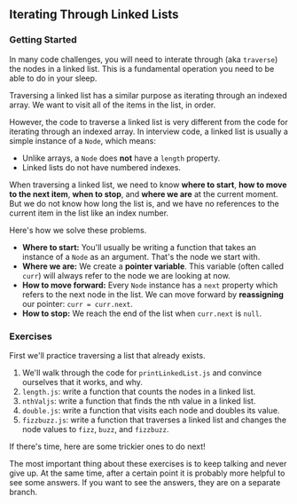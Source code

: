 ## Iterating Through Linked Lists

### Getting Started

In many code challenges, you will need to interate through (aka `traverse`) the nodes in a linked list. This is a fundamental operation you need to be able to do in your sleep.

Traversing a linked list has a similar purpose as iterating through an indexed array. We want to visit all of the items in the list, in order.

However, the code to traverse a linked list is very different from the code for iterating through an indexed array. In interview code, a linked list is usually a simple instance of a `Node`, which means:

- Unlike arrays, a `Node` does **not** have a `length` property.
- Linked lists do not have numbered indexes.

When traversing a linked list, we need to know **where to start**, **how to move to the next item**, **when to stop**, and **where we are** at the current moment. But we do not know how long the list is, and we have no references to the current item in the list like an index number.

Here's how we solve these problems.

- **Where to start:** You'll usually be writing a function that takes an instance of a `Node` as an argument. That's the node we start with.
- **Where we are:** We create a **pointer variable**. This variable (often called `curr`) will always refer to the node we are looking at now.
- **How to move forward:** Every `Node` instance has a `next` property which refers to the next node in the list. We can move forward by **reassigning** our pointer: `curr = curr.next`.
- **How to stop:** We reach the end of the list when `curr.next` is `null`.

### Exercises

First we'll practice traversing a list that already exists.

1. We'll walk through the code for `printLinkedList.js` and convince ourselves that it works, and why.
1. `length.js`: write a function that counts the nodes in a linked list.
1. `nthValjs`: write a function that finds the nth value in a linked list.
1. `double.js`: write a function that visits each node and doubles its value.
1. `fizzbuzz.js`: write a function that traverses a linked list and changes the node values to `fizz`, `buzz`, and `fizzbuzz`.

If there's time, here are some trickier ones to do next!

The most important thing about these exercises is to keep talking and never give up. At the same time, after a certain point it is probably more helpful to see some answers. If you want to see the answers, they are on a separate branch.
